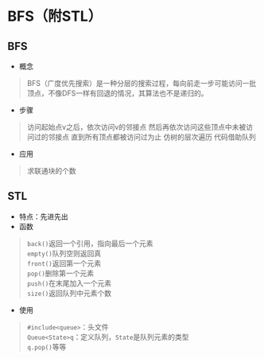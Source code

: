 # BFS（附STL）

## BFS

- 概念

> BFS（广度优先搜索）是一种分层的搜索过程，每向前走一步可能访问一批顶点，不像DFS一样有回退的情况，其算法也不是递归的。

- 步骤

> 访问起始点v之后，依次访问v的邻接点
> 然后再依次访问这些顶点中未被访问过的邻接点
> 直到所有顶点都被访问过为止
> 仿树的层次遍历
> 代码借助队列

- 应用

> 求联通块的个数

## STL

- 特点：先进先出
- 函数

> `back()`返回一个引用，指向最后一个元素  
> `empty()`队列空则返回真  
> `front()`返回第一个元素  
> `pop()`删除第一个元素  
> `push()`在末尾加入一个元素  
> `size()`返回队列中元素个数

- 使用

> `#include<queue>`：头文件  
> `Queue<State>q`：定义队列，`State`是队列元素的类型  
> `q.pop()`等等
